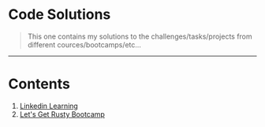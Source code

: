 # Code Solutions
> This one contains my solutions to the challenges/tasks/projects from different cources/bootcamps/etc...

---
# Contents
1. [Linkedin Learning](./linkedin_learning/README.md)
2. [Let's Get Rusty Bootcamp](./lgr_bootcamp/README.md)
